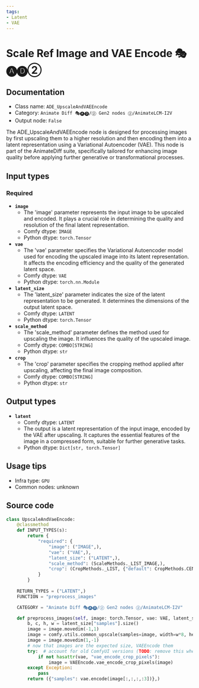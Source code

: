 ```yaml
---
tags:
- Latent
- VAE
---
```


# Scale Ref Image and VAE Encode 🎭🅐🅓②
## Documentation
- Class name: `ADE_UpscaleAndVAEEncode`
- Category: `Animate Diff 🎭🅐🅓/② Gen2 nodes ②/AnimateLCM-I2V`
- Output node: `False`

The ADE_UpscaleAndVAEEncode node is designed for processing images by first upscaling them to a higher resolution and then encoding them into a latent representation using a Variational Autoencoder (VAE). This node is part of the AnimateDiff suite, specifically tailored for enhancing image quality before applying further generative or transformational processes.
## Input types
### Required
- **`image`**
    - The 'image' parameter represents the input image to be upscaled and encoded. It plays a crucial role in determining the quality and resolution of the final latent representation.
    - Comfy dtype: `IMAGE`
    - Python dtype: `torch.Tensor`
- **`vae`**
    - The 'vae' parameter specifies the Variational Autoencoder model used for encoding the upscaled image into its latent representation. It affects the encoding efficiency and the quality of the generated latent space.
    - Comfy dtype: `VAE`
    - Python dtype: `torch.nn.Module`
- **`latent_size`**
    - The 'latent_size' parameter indicates the size of the latent representation to be generated. It determines the dimensions of the output latent space.
    - Comfy dtype: `LATENT`
    - Python dtype: `torch.Tensor`
- **`scale_method`**
    - The 'scale_method' parameter defines the method used for upscaling the image. It influences the quality of the upscaled image.
    - Comfy dtype: `COMBO[STRING]`
    - Python dtype: `str`
- **`crop`**
    - The 'crop' parameter specifies the cropping method applied after upscaling, affecting the final image composition.
    - Comfy dtype: `COMBO[STRING]`
    - Python dtype: `str`
## Output types
- **`latent`**
    - Comfy dtype: `LATENT`
    - The output is a latent representation of the input image, encoded by the VAE after upscaling. It captures the essential features of the image in a compressed form, suitable for further generative tasks.
    - Python dtype: `Dict[str, torch.Tensor]`
## Usage tips
- Infra type: `GPU`
- Common nodes: unknown


## Source code
```python
class UpscaleAndVaeEncode:
    @classmethod
    def INPUT_TYPES(s):
        return {
            "required": {
                "image": ("IMAGE",),
                "vae": ("VAE",),
                "latent_size": ("LATENT",),
                "scale_method": (ScaleMethods._LIST_IMAGE,),
                "crop": (CropMethods._LIST, {"default": CropMethods.CENTER},),
            }
        }
    
    RETURN_TYPES = ("LATENT",)
    FUNCTION = "preprocess_images"

    CATEGORY = "Animate Diff 🎭🅐🅓/② Gen2 nodes ②/AnimateLCM-I2V"

    def preprocess_images(self, image: torch.Tensor, vae: VAE, latent_size: torch.Tensor, scale_method: str, crop: str):
        b, c, h, w = latent_size["samples"].size()
        image = image.movedim(-1,1)
        image = comfy.utils.common_upscale(samples=image, width=w*8, height=h*8, upscale_method=scale_method, crop=crop)
        image = image.movedim(1,-1)
        # now that images are the expected size, VAEEncode them
        try:  # account for old ComfyUI versions (TODO: remove this when other changes require ComfyUI update)
            if not hasattr(vae, "vae_encode_crop_pixels"):
                image = VAEEncode.vae_encode_crop_pixels(image)
        except Exception:
            pass
        return ({"samples": vae.encode(image[:,:,:,:3])},)

```
